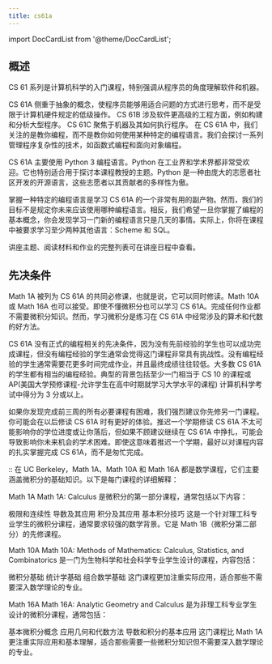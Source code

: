 ```yaml
---
title: cs61a
---
```


import DocCardList from '@theme/DocCardList';

## 概述
CS 61 系列是计算机科学的入门课程，特别强调从程序员的角度理解软件和机器。

CS 61A 侧重于抽象的概念，使程序员能够用适合问题的方式进行思考，而不是受限于计算机硬件规定的低级操作。
CS 61B 涉及软件更高级的工程方面，例如构建和分析大型程序。
CS 61C 聚焦于机器及其如何执行程序。
在 CS 61A 中，我们关注的是教你编程，而不是教你如何使用某种特定的编程语言。我们会探讨一系列管理程序复杂性的技术，如函数式编程和面向对象编程。

CS 61A 主要使用 Python 3 编程语言。Python 在工业界和学术界都非常受欢迎。它也特别适合用于探讨本课程教授的主题。Python 是一种由庞大的志愿者社区开发的开源语言，这些志愿者以其贡献者的多样性为傲。

掌握一种特定的编程语言是学习 CS 61A 的一个非常有用的副产物。然而，我们的目标不是规定你未来应该使用哪种编程语言。相反，我们希望一旦你掌握了编程的基本概念，你会发现学习一门新的编程语言只是几天的事情。实际上，你将在课程中被要求学习至少两种其他语言：Scheme 和 SQL。

讲座主题、阅读材料和作业的完整列表可在讲座日程中查看。

## 先决条件
Math 1A 被列为 CS 61A 的共同必修课，也就是说，它可以同时修读。Math 10A 或 Math 16A 也可以接受。即使不懂微积分也可以学习 CS 61A。完成任何作业都不需要微积分知识。然而，学习微积分是练习在 CS 61A 中经常涉及的算术和代数的好方法。

CS 61A 没有正式的编程相关的先决条件，因为没有先前经验的学生也可以成功完成课程，但没有编程经验的学生通常会觉得这门课程非常具有挑战性。没有编程经验的学生通常需要花更多时间完成作业，并且最终成绩往往较低。大多数 CS 61A 的学生都有相当的编程经验。典型的背景包括至少一门相当于 CS 10 的课程或 AP(美国大学预修课程-允许学生在高中时期就学习大学水平的课程) 计算机科学考试中得分为 3 分或以上。

如果你发现完成前三周的所有必要课程有困难，我们强烈建议你先修另一门课程。你可能会在以后修读 CS 61A 时有更好的体验。推迟一个学期修读 CS 61A 不太可能影响你的学位进度或让你落后，但如果不顾建议继续在 CS 61A 中挣扎，可能会导致影响你未来机会的学术困难。即使这意味着推迟一个学期，最好以对课程内容的扎实掌握完成 CS 61A，而不是匆忙完成。

::  在 UC Berkeley，Math 1A、Math 10A 和 Math 16A 都是数学课程，它们主要涵盖微积分的基础知识。以下是每门课程的详细解释：

Math 1A
Math 1A: Calculus 是微积分的第一部分课程，通常包括以下内容：

极限和连续性
导数及其应用
积分及其应用
基本积分技巧
这是一个针对理工科专业学生的微积分课程，通常要求较强的数学背景。它是 Math 1B（微积分第二部分）的先修课程。

Math 10A
Math 10A: Methods of Mathematics: Calculus, Statistics, and Combinatorics 是一门为生物科学和社会科学专业学生设计的课程，内容包括：

微积分基础
统计学基础
组合数学基础
这门课程更加注重实际应用，适合那些不需要深入数学理论的专业。

Math 16A
Math 16A: Analytic Geometry and Calculus 是为非理工科专业学生设计的微积分课程，通常包括：

基本微积分概念
应用几何和代数方法
导数和积分的基本应用
这门课程比 Math 1A 更注重实际应用和基本理解，适合那些需要一些微积分知识但不需要深入数学理论的专业。

<DocCardList />